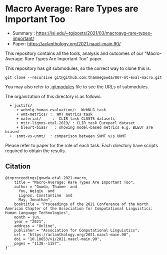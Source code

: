 # Macro Average: Rare Types are Important Too

* Summary : https://isi.edu/~tg/posts/2021/03/macroavg-rare-types-important/ 
* Paper: https://aclanthology.org/2021.naacl-main.90/ 

This repository contains all the tools, analysis and outcomes of our "Macro-Average: Rare Types Are Important Too" paper. 

This repository has git submodules, so the correct way to clone this is:

    git clone --recursive git@github.com:thammegowda/007-mt-eval-macro.git

You may also refer to [.gitmodules](.gitmodules) file to see the URLs of submodules. 


The organization of this directory is as follows:

```
  + justifs/ 
     + webnlg-human-evaluation/:  WebNLG task
     + wmt-metrics/ :  WMT metrics task
     + material/     :  CLIR task CLSSTS datasets
     + mtir-lignos-etal-2019/ : CLIR task Europarl dataset
     + bleurt-bias/   : showing model-based metrics e.g. BLEUT are biased
  +  snmt-vs-unmt/  : comparison between SNMT v/s UNMT
```
Please refer to paper for the role of each task. Each directory have scripts required to obtain the results. 


## Citation
```
@inproceedings{gowda-etal-2021-macro,
    title = "Macro-Average: Rare Types Are Important Too",
    author = "Gowda, Thamme  and
      You, Weiqiu  and
      Lignos, Constantine  and
      May, Jonathan",
    booktitle = "Proceedings of the 2021 Conference of the North American Chapter of the Association for Computational Linguistics: Human Language Technologies",
    month = jun,
    year = "2021",
    address = "Online",
    publisher = "Association for Computational Linguistics",
    url = "https://aclanthology.org/2021.naacl-main.90",
    doi = "10.18653/v1/2021.naacl-main.90",
    pages = "1138--1157",
}```
